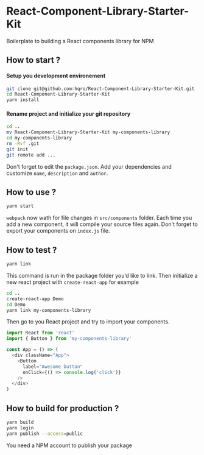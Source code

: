 # React-Component-Library-Starter-Kit

Boilerplate to building a React components library for NPM

## How to start ?

#### Setup you development environement

```bash
git clone git@github.com:hqro/React-Component-Library-Starter-Kit.git
cd React-Component-Library-Starter-Kit
yarn install
```

#### Rename project and initialize your git repository

```bash
cd ..
mv React-Component-Library-Starter-Kit my-components-library
cd my-components-library
rm -Rvf .git
git init
git remote add ...
```

Don't forget to edit the `package.json`. Add your dependencies and customize `name`, `description` and `author`.

## How to use ?

```bash
yarn start
```

`webpack` now wath for file changes in `src/components` folder. Each time you add a new component, it will compile your source files again. Don't forget to export your components on `index.js` file.


## How to test ?

```bash
yarn link
```

This command is run in the package folder you’d like to link. Then initialize a new react project with `create-react-app` for example

```bash
cd ..
create-react-app Demo
cd Demo
yarn link my-components-library
```

Then go to you React project and try to import your components.

```javascript
import React from 'react'
import { Button } from 'my-components-library'

const App = () => (
  <div className="App">
    <Button
      label="Awesome button"
      onClick={() => console.log('click')}
    />
  </div>
)
```

## How to build for production ?

```bash
yarn build
yarn login
yarn publish --access=public
```

You need a NPM account to publish your package
